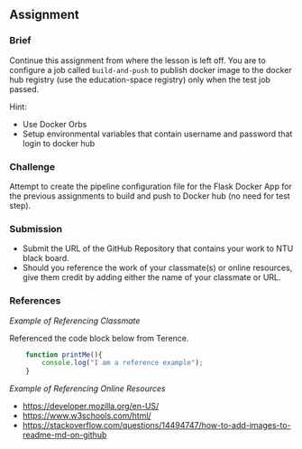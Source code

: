 ## Assignment

### Brief

Continue this assignment from where the lesson is left off. You are to configure a job called `build-and-push` to publish docker image to the docker hub registry (use the education-space registry) only when the test job passed.

Hint:
- Use Docker Orbs
- Setup environmental variables that contain username and password that login to docker hub

### Challenge

Attempt to create the pipeline configuration file for the Flask Docker App for the previous assignments to build and push to Docker hub (no need for test step).

### Submission 

- Submit the URL of the GitHub Repository that contains your work to NTU black board.
- Should you reference the work of your classmate(s) or online resources, give them credit by adding either the name of your classmate or URL. 

### References

_Example of Referencing Classmate_

Referenced the code block below from Terence.
```js
    function printMe(){
        console.log("I am a reference example");
    }
```

_Example of Referencing Online Resources_

- https://developer.mozilla.org/en-US/
- https://www.w3schools.com/html/
- https://stackoverflow.com/questions/14494747/how-to-add-images-to-readme-md-on-github

